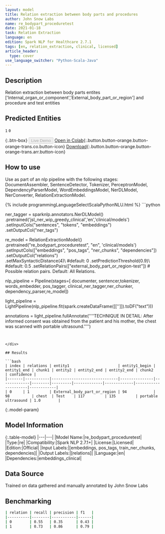 ```yaml
---
layout: model
title: Relation extraction between body parts and procedures
author: John Snow Labs
name: re_bodypart_proceduretest
date: 2021-01-18
task: Relation Extraction
language: en
edition: Spark NLP for Healthcare 2.7.1
tags: [en, relation_extraction, clinical, licensed]
article_header:
  type: cover
use_language_switcher: "Python-Scala-Java"
---
```


## Description

Relation extraction between body parts entites ['Internal_organ_or_component','External_body_part_or_region'] and procedure and test entities

## Predicted Entities

  `1`
  `0`

{:.btn-box}
<button class="button button-orange" disabled>Live Demo</button>
[Open in Colab](https://colab.research.google.com/github/JohnSnowLabs/spark-nlp-workshop/blob/master/tutorials/Certification_Trainings/Healthcare/10.Clinical_Relation_Extraction.ipynb#scrollTo=D8TtVuN-Ee8s){:.button.button-orange.button-orange-trans.co.button-icon}
[Download](https://s3.amazonaws.com/auxdata.johnsnowlabs.com/clinical/models/re_bodypart_proceduretest_en_2.7.1_2.4_1610989267602.zip){:.button.button-orange.button-orange-trans.arr.button-icon}

## How to use

Use as part of an nlp pipeline with the following stages: DocumentAssembler, SentenceDetector, Tokenizer, PerceptronModel, DependencyParserModel, WordEmbeddingsModel, NerDLModel, NerConverter, RelationExtractionModel.

<div class="tabs-box" markdown="1">
{% include programmingLanguageSelectScalaPythonNLU.html %}
```python

ner_tagger = sparknlp.annotators.NerDLModel()\
    .pretrained('jsl_ner_wip_greedy_clinical','en','clinical/models')\
    .setInputCols("sentences", "tokens", "embeddings")\
    .setOutputCol("ner_tags") 

re_model = RelationExtractionModel()\
    .pretrained("re_bodypart_proceduretest", "en", 'clinical/models')\
    .setInputCols(["embeddings", "pos_tags", "ner_chunks", "dependencies"])\
    .setOutputCol("relations")\
    .setMaxSyntacticDistance(4)\ #default: 0
    .setPredictionThreshold(0.9)\ #default: 0.5
    .setRelationPairs(["external_body_part_or_region-test"]) # Possible relation pairs. Default: All Relations.

nlp_pipeline = Pipeline(stages=[ documenter, sentencer,tokenizer, words_embedder, pos_tagger,  clinical_ner_tagger,ner_chunker, dependency_parser,re_model])

light_pipeline = LightPipeline(nlp_pipeline.fit(spark.createDataFrame([['']]).toDF("text")))

annotations = light_pipeline.fullAnnotate(''''TECHNIQUE IN DETAIL: After informed consent was obtained from the patient and his mother, the chest was scanned with portable ultrasound.'''')
```


</div>

## Results

```bash
| index | relations | entity1                      | entity1_begin | entity1_end | chunk1 | entity2 | entity2_end | entity2_end | chunk2              | confidence |
|-------|-----------|------------------------------|---------------|-------------|--------|---------|-------------|-------------|---------------------|------------|
| 0     | 1         | External_body_part_or_region | 94            | 98          | chest  | Test    | 117         | 135         | portable ultrasound | 1.0        |
```

{:.model-param}
## Model Information

{:.table-model}
|---|---|
|Model Name:|re_bodypart_proceduretest|
|Type:|re|
|Compatibility:|Spark NLP 2.7.1+|
|License:|Licensed|
|Edition:|Official|
|Input Labels:|[embeddings, pos_tags, train_ner_chunks, dependencies]|
|Output Labels:|[relations]|
|Language:|en|
|Dependencies:|embeddings_clinical|

## Data Source

Trained on data gathered and manually annotated by John Snow Labs

## Benchmarking

```bash
| relation | recall | precision | f1   |
|----------|--------|-----------|------|
| 0        | 0.55   | 0.35      | 0.43 |
| 1        | 0.73   | 0.86      | 0.79 |

```
